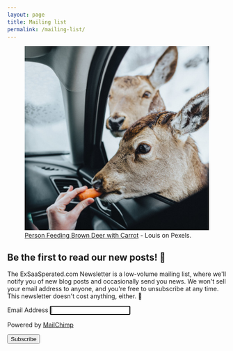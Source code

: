 ```yaml
---
layout: page
title: Mailing list
permalink: /mailing-list/
---
```


<div class="deerbox">
  <figure>
    <img src="/images/carrot-deer.jpg" class="deardeer">
    <figcaption><a href="https://www.pexels.com/photo/person-feeding-brown-deer-with-carrot-3690509/">Person Feeding Brown Deer with Carrot</a> - Louis on Pexels.</figcaption>
  </figure>
</div>

## Be the first to read our new posts! 🥕

The ExSaaSperated.com Newsletter is a low-volume mailing list, where
we'll notify you of new blog posts and occasionally send you news.  We
won't sell your email address to anyone, and you're free to
unsubscribe at any time.  This newsletter doesn't cost anything,
either. 🤑

<!-- Begin Mailchimp Signup Form -->
<div id="mc_embed_signup">
<form action="https://hosposafe.us10.list-manage.com/subscribe/post?u=338df644da9bec2486e8bae32&amp;id=950809262c" method="post" id="mc-embedded-subscribe-form" name="mc-embedded-subscribe-form" class="validate" target="_blank" novalidate>
    <div id="mc_embed_signup_scroll">

<div class="mc-field-group">
	<label for="mce-EMAIL">Email Address</label>
	<input type="email" value="" name="EMAIL" autofocus="true" autocomplete="email" class="required email" id="mce-EMAIL">
</div>
<p>Powered by <a href="http://eepurl.com/g8r1rj" title="MailChimp - email marketing made easy and fun">MailChimp</a></p>
	<div id="mce-responses" class="clear">
		<div class="response" id="mce-error-response" style="display:none"></div>
		<div class="response" id="mce-success-response" style="display:none"></div>
	</div>    <!-- real people should not fill this in and expect good things - do not remove this or risk form bot signups-->
    <div style="position: absolute; left: -5000px;" aria-hidden="true"><input type="text" name="b_338df644da9bec2486e8bae32_950809262c" tabindex="-1" value=""></div>
    <div class="clear"><input type="submit" value="Subscribe" name="subscribe" id="mc-embedded-subscribe" class="button"></div>
    </div>
</form>
</div>
<!--End mc_embed_signup-->
